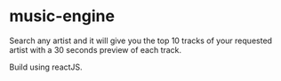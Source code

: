 # music-engine

Search any artist and it will give you the top 10 tracks of your requested artist with a 30 seconds preview of each track.

Build using reactJS.

